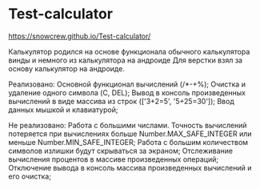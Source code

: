 # Test-calculator
https://snowcrew.github.io/Test-calculator/

Калькулятор родился на основе функционала обычного калькулятора винды и немного из калькулятора на андроиде
Для верстки взял за основу калькулятор на андроиде.

Реализовано:
  Основной функционал вычислений (/*-+%);
  Очистка и удаление одного символа (C, DEL);
  Вывод в консоль произведенных вычислений в виде массива из строк (['3+2=5', '5+25=30']);
  Ввод данных мышкой и клавиатурой;
  
Не реализовано:
  Работа с большими числами. Точность вычислений потеряется при вычислениях больше Number.MAX_SAFE_INTEGER или меньше Number.MIN_SAFE_INTEGER;
  Работа с большим количеством символов излишки будут скрываться за экраном;
  Отслеживание вычисления процентов в массиве произведенных операций;
  Отключение вывода в консоль массива произведенных вычислений и его очистка;
  
  
